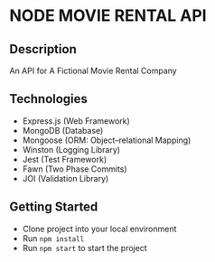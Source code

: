 # NODE MOVIE RENTAL API

## Description
An API for A Fictional Movie Rental Company

## Technologies
- Express.js (Web Framework)
- MongoDB (Database)
- Mongoose (ORM: Object–relational Mapping)
- Winston (Logging Library)
- Jest (Test Framework)
- Fawn (Two Phase Commits)
- JOI (Validation Library)

## Getting Started
- Clone project into your local environment
- Run `npm install`
- Run `npm start` to start the project
